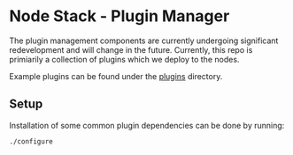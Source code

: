 <!--
waggle_topic=ignore
-->

# Node Stack - Plugin Manager

The plugin management components are currently undergoing significant redevelopment and will change in the future. Currently, this repo is
primiarily a collection of plugins which we deploy to the nodes.

Example plugins can be found under the [plugins](https://github.com/waggle-sensor/plugin_manager/tree/master/plugins) directory.

## Setup

Installation of some common plugin dependencies can be done by running:

```sh
./configure
```

